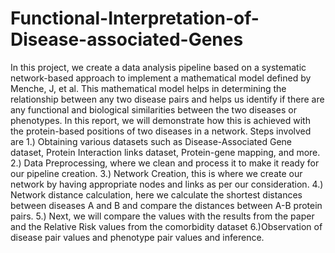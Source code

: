# Functional-Interpretation-of-Disease-associated-Genes
In this project, we create a data analysis pipeline based on a systematic network-based approach to implement a mathematical model defined by Menche, J, et al. This mathematical model helps in determining the relationship between any two disease pairs and helps us identify if there are any functional and biological similarities between the two diseases or phenotypes. In this report, we will demonstrate how this is achieved with the protein-based positions of two diseases in a network.  Steps involved are 1.) Obtaining various datasets such as Disease-Associated Gene dataset, Protein Interaction links dataset, Protein-gene mapping, and more. 2.) Data Preprocessing, where we clean and process it to make it ready for our pipeline creation. 3.) Network Creation, this is where we create our network by having appropriate nodes and links as per our consideration. 4.) Network distance calculation, here we calculate the shortest distances between diseases A and B and compare the distances between A-B protein pairs. 5.) Next, we will compare the values with the results from the paper and the Relative Risk values from the comorbidity dataset 6.)Observation of disease pair values and phenotype pair values and inference.
